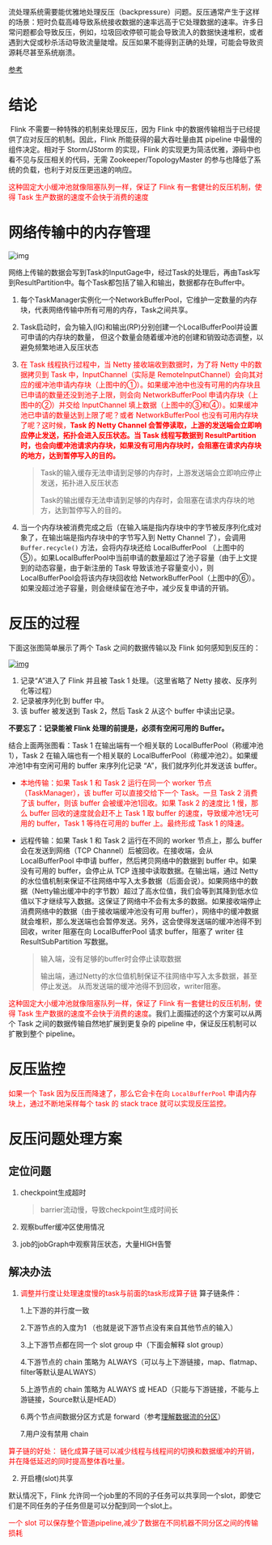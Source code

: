 ​    流处理系统需要能优雅地处理反压（backpressure）问题。反压通常产生于这样的场景：短时负载高峰导致系统接收数据的速率远高于它处理数据的速率。许多日常问题都会导致反压，例如，垃圾回收停顿可能会导致流入的数据快速堆积，或者遇到大促或秒杀活动导致流量陡增。反压如果不能得到正确的处理，可能会导致资源耗尽甚至系统崩溃。

[参考](http://wuchong.me/blog/2016/04/26/flink-internals-how-to-handle-backpressure/)

# 结论

​       Flink 不需要一种特殊的机制来处理反压，因为 Flink 中的数据传输相当于已经提供了应对反压的机制。因此，Flink 所能获得的最大吞吐量由其 pipeline 中最慢的组件决定。相对于 Storm/JStorm 的实现，Flink 的实现更为简洁优雅，源码中也看不见与反压相关的代码，无需 Zookeeper/TopologyMaster 的参与也降低了系统的负载，也利于对反压更迅速的响应。

<font color=red>这种固定大小缓冲池就像阻塞队列一样，保证了 Flink 有一套健壮的反压机制，使得 Task 生产数据的速度不会快于消费的速度</font>

# 网络传输中的内存管理

![img](https://piggo-picture.oss-cn-hangzhou.aliyuncs.com/TB14fLsHVXXXXXWXFXXXXXXXXXX.png)

网络上传输的数据会写到Task的InputGage中，经过Task的处理后，再由Task写到ResultPartition中。每个Task都包括了输入和输出，数据都存在Buffer中。 

1. 每个TaskManager实例化一个NetworkBufferPool，它维护一定数量的内存块，代表网络传输中所有可用的内存，Task之间共享。
2. Task启动时，会为输入(IG)和输出(RP)分别创建一个LocalBufferPool并设置可申请的内存块的数量， 但这个数量会随着缓冲池的创建和销毁动态调整，以避免频繁地进入反压状态
3. <font color=red>在 Task 线程执行过程中，当 Netty 接收端收到数据时，为了将 Netty 中的数据拷贝到 Task 中，InputChannel（实际是 RemoteInputChannel）会向其对应的缓冲池申请内存块（上图中的①）。如果缓冲池中也没有可用的内存块且已申请的数量还没到池子上限，则会向 NetworkBufferPool 申请内存块（上图中的②）并交给 InputChannel 填上数据（上图中的③和④）。如果缓冲池已申请的数量达到上限了呢？或者 NetworkBufferPool 也没有可用内存块了呢？这时候，**Task 的 Netty Channel 会暂停读取，上游的发送端会立即响应停止发送，拓扑会进入反压状态。当 Task 线程写数据到 ResultPartition 时，也会向缓冲池请求内存块，如果没有可用内存块时，会阻塞在请求内存块的地方，达到暂停写入的目的。**</font>

   > Task的输入缓存无法申请到足够的内存时，上游发送端会立即响应停止发送，拓扑进入反压状态
   >
   > Task的输出缓存无法申请到足够的内存时，会阻塞在请求内存块的地方，达到暂停写入的目的。
4. 当一个内存块被消费完成之后（在输入端是指内存块中的字节被反序列化成对象了，在输出端是指内存块中的字节写入到 Netty Channel 了），会调用 `Buffer.recycle()` 方法，会将内存块还给 LocalBufferPool （上图中的⑤）。如果LocalBufferPool中当前申请的数量超过了池子容量（由于上文提到的动态容量，由于新注册的 Task 导致该池子容量变小），则LocalBufferPool会将该内存块回收给 NetworkBufferPool（上图中的⑥）。如果没超过池子容量，则会继续留在池子中，减少反复申请的开销。

# 反压的过程

下面这张图简单展示了两个 Task 之间的数据传输以及 Flink 如何感知到反压的：

[![img](https://piggo-picture.oss-cn-hangzhou.aliyuncs.com/TB1rCIvJpXXXXcKXXXXXXXXXXXX.png)](http://img3.tbcdn.cn/5476e8b07b923/TB1rCIvJpXXXXcKXXXXXXXXXXXX)

1. 记录“A”进入了 Flink 并且被 Task 1 处理。（这里省略了 Netty 接收、反序列化等过程）
2. 记录被序列化到 buffer 中。
3. 该 buffer 被发送到 Task 2，然后 Task 2 从这个 buffer 中读出记录。

**不要忘了：记录能被 Flink 处理的前提是，必须有空闲可用的 Buffer。**

结合上面两张图看：Task 1 在输出端有一个相关联的 LocalBufferPool（称缓冲池1），Task 2 在输入端也有一个相关联的 LocalBufferPool（称缓冲池2）。如果缓冲池1中有空闲可用的 buffer 来序列化记录 “A”，我们就序列化并发送该 buffer。

- <font color=red>本地传输：如果 Task 1 和 Task 2 运行在同一个 worker 节点（TaskManager），该 buffer 可以直接交给下一个 Task。一旦 Task 2 消费了该 buffer，则该 buffer 会被缓冲池1回收。如果 Task 2 的速度比 1 慢，那么 buffer 回收的速度就会赶不上 Task 1 取 buffer 的速度，导致缓冲池1无可用的 buffer，Task 1 等待在可用的 buffer 上。最终形成 Task 1 的降速。</font>
- 远程传输：如果 Task 1 和 Task 2 运行在不同的 worker 节点上，那么 buffer 会在发送到网络（TCP Channel）后被回收。在接收端，会从 LocalBufferPool 中申请 buffer，然后拷贝网络中的数据到 buffer 中。如果没有可用的 buffer，会停止从 TCP 连接中读取数据。在输出端，通过 Netty 的水位值机制来保证不往网络中写入太多数据（后面会说）。如果网络中的数据（Netty输出缓冲中的字节数）超过了高水位值，我们会等到其降到低水位值以下才继续写入数据。这保证了网络中不会有太多的数据。如果接收端停止消费网络中的数据（由于接收端缓冲池没有可用 buffer），网络中的缓冲数据就会堆积，那么发送端也会暂停发送。另外，这会使得发送端的缓冲池得不到回收，writer 阻塞在向 LocalBufferPool 请求 buffer，阻塞了 writer 往 ResultSubPartition 写数据。

  > 输入端，没有足够的buffer时会停止读取数据
  >
  > 输出端，通过Netty的水位值机制保证不往网络中写入太多数据，甚至停止发送。 从而发送端的缓冲池得不到回收，writer阻塞。

<font color=red>这种固定大小缓冲池就像阻塞队列一样，保证了 Flink 有一套健壮的反压机制，使得 Task 生产数据的速度不会快于消费的速度</font>。我们上面描述的这个方案可以从两个 Task 之间的数据传输自然地扩展到更复杂的 pipeline 中，保证反压机制可以扩散到整个 pipeline。

# 反压监控

<font color=red>如果一个 Task 因为反压而降速了，那么它会卡在向 `LocalBufferPool` 申请内存块上，通过不断地采样每个 task 的 stack trace 就可以实现反压监控。</font>

# 反压问题处理方案

## 定位问题

1. checkpoint生成超时

   > barrier流动慢，导致checkpoint生成时间长

2. 观察buffer缓冲区使用情况

3. job的jobGraph中观察背压状态，大量HIGH告警

## 解决办法

1. <font color=red>调整并行度让处理速度慢的task与前面的task形成算子链</font>
   算子链条件：

   1.上下游的并行度一致

   2.下游节点的入度为1 （也就是说下游节点没有来自其他节点的输入）

   3.上下游节点都在同一个 slot group 中（下面会解释 slot group）

   4.下游节点的 chain 策略为 ALWAYS（可以与上下游链接，map、flatmap、filter等默认是ALWAYS）

   5.上游节点的 chain 策略为 ALWAYS 或 HEAD（只能与下游链接，不能与上游链接，Source默认是HEAD）

   6.两个节点间数据分区方式是 forward（参考[理解数据流的分区](https://links.jianshu.com/go?to=http%3A%2F%2Fwuchong.me%2Fblog%2F2016%2F05%2F09%2Fflink-internals-understanding-execution-resources%2F)）

   7.用户没有禁用 chain

<font color=red>算子链的好处： 链化成算子链可以减少线程与线程间的切换和数据缓冲的开销，并在降低延迟的同时提高整体吞吐量。</font>

2. 开启槽(slot)共享

默认情况下，Flink 允许同一个job里的不同的子任务可以共享同一个slot，即使它们是不同任务的子任务但是可以分配到同一个slot上。 

<font color=red>一个 slot 可以保存整个管道pipeline,减少了数据在不同机器不同分区之间的传输损耗</font>